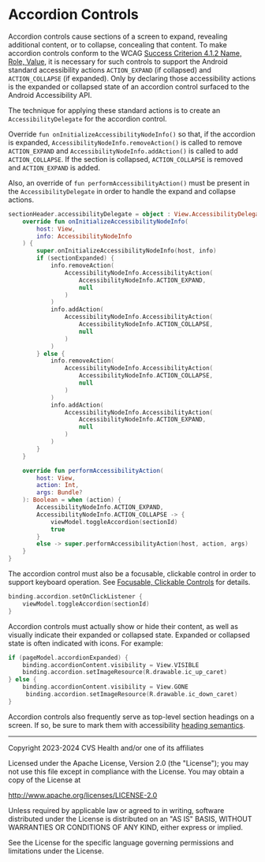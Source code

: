 # Accordion Controls
Accordion controls cause sections of a screen to expand, revealing additional content, or to collapse, concealing that content. To make accordion controls conform to the WCAG [Success Criterion 4.1.2 Name, Role, Value](https://www.w3.org/TR/WCAG22/#name-role-value), it is necessary for such controls to support the Android standard accessibility actions `ACTION_EXPAND` (if collapsed) and `ACTION_COLLAPSE` (if expanded). Only by declaring those accessibility actions is the expanded or collapsed state of an accordion control surfaced to the Android Accessibility API.

The technique for applying these standard actions is to create an `AccessibilityDelegate` for the accordion control. 

Override `fun onInitializeAccessibilityNodeInfo()` so that, if the accordion is expanded, `AccessibilityNodeInfo.removeAction()` is called to remove `ACTION_EXPAND` and `AccessibilityNodeInfo.addAction()` is called to add `ACTION_COLLAPSE`. If the section is collapsed, `ACTION_COLLAPSE` is removed and `ACTION_EXPAND` is added.

Also, an override of `fun performAccessibilityAction()` must be present in the `AccessibilityDelegate` in order to handle the expand and collapse actions.


```kotlin
sectionHeader.accessibilityDelegate = object : View.AccessibilityDelegate() {
    override fun onInitializeAccessibilityNodeInfo(
        host: View,
        info: AccessibilityNodeInfo
    ) {
        super.onInitializeAccessibilityNodeInfo(host, info)
        if (sectionExpanded) {
            info.removeAction(
                AccessibilityNodeInfo.AccessibilityAction(
                    AccessibilityNodeInfo.ACTION_EXPAND,
                    null
                )
            )
            info.addAction(
                AccessibilityNodeInfo.AccessibilityAction(
                    AccessibilityNodeInfo.ACTION_COLLAPSE,
                    null
                )
            )
        } else {
            info.removeAction(
                AccessibilityNodeInfo.AccessibilityAction(
                    AccessibilityNodeInfo.ACTION_COLLAPSE,
                    null
                )
            )
            info.addAction(
                AccessibilityNodeInfo.AccessibilityAction(
                    AccessibilityNodeInfo.ACTION_EXPAND,
                    null
                )
            )
        }
    }

    override fun performAccessibilityAction(
        host: View,
        action: Int,
        args: Bundle?
    ): Boolean = when (action) {
        AccessibilityNodeInfo.ACTION_EXPAND,
        AccessibilityNodeInfo.ACTION_COLLAPSE -> {
            viewModel.toggleAccordion(sectionId)
            true
        }
        else -> super.performAccessibilityAction(host, action, args)
    }
}
```

The accordion control must also be a focusable, clickable control in order to support keyboard operation. See [Focusable, Clickable Controls](../basics/FocusableClickableControls.md) for details.

```kotlin
binding.accordion.setOnClickListener { 
    viewModel.toggleAccordion(sectionId) 
}
```

Accordion controls must actually show or hide their content, as well as visually indicate their expanded or collapsed state. Expanded or collapsed state is often indicated with icons. For example:

```kotlin
if (pageModel.accordionExpanded) {
    binding.accordionContent.visibility = View.VISIBLE
    binding.accordion.setImageResource(R.drawable.ic_up_caret)
} else {
    binding.accordionContent.visibility = View.GONE
     binding.accordion.setImageResource(R.drawable.ic_down_caret)
}
```

Accordion controls also frequently serve as top-level section headings on a screen. If so, be sure to mark them with accessibility [heading semantics](../grouping/HeadingSemantics.md).

----

Copyright 2023-2024 CVS Health and/or one of its affiliates
   
Licensed under the Apache License, Version 2.0 (the "License");
you may not use this file except in compliance with the License.
You may obtain a copy of the License at

http://www.apache.org/licenses/LICENSE-2.0
       
Unless required by applicable law or agreed to in writing, software
distributed under the License is distributed on an "AS IS" BASIS,
WITHOUT WARRANTIES OR CONDITIONS OF ANY KIND, either express or implied.
   
See the License for the specific language governing permissions and
limitations under the License.
